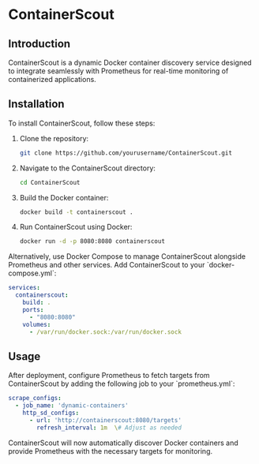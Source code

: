 # ContainerScout

## Introduction
ContainerScout is a dynamic Docker container discovery service designed to integrate seamlessly with Prometheus for real-time monitoring of containerized applications.

## Installation
To install ContainerScout, follow these steps:

1. Clone the repository:
   ```sh
   git clone https://github.com/yourusername/ContainerScout.git
   ```

2. Navigate to the ContainerScout directory:
   ```sh
   cd ContainerScout
   ```

3. Build the Docker container:
   ```sh
   docker build -t containerscout .
   ```

4. Run ContainerScout using Docker:
   ```sh
   docker run -d -p 8080:8080 containerscout
   ```

Alternatively, use Docker Compose to manage ContainerScout alongside Prometheus and other services. Add ContainerScout to your \`docker-compose.yml\`:

```yaml
services:
  containerscout:
    build: .
    ports:
      - "8080:8080"
    volumes:
      - /var/run/docker.sock:/var/run/docker.sock
```

## Usage
After deployment, configure Prometheus to fetch targets from ContainerScout by adding the following job to your \`prometheus.yml\`:

```yaml
scrape_configs:
  - job_name: 'dynamic-containers'
    http_sd_configs:
      - url: 'http://containerscout:8080/targets'
        refresh_interval: 1m  \# Adjust as needed
```

ContainerScout will now automatically discover Docker containers and provide Prometheus with the necessary targets for monitoring.

